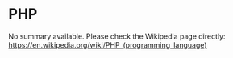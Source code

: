 # PHP

No summary available. Please check the Wikipedia page directly: https://en.wikipedia.org/wiki/PHP_(programming_language)
